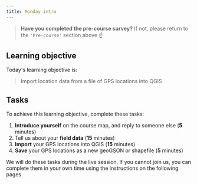 ```yaml
---
title: Monday intro
---
```


> **Have you completed the pre-course survey?**  If not, please return to the `'Pre-course'` section above :point_up:

## Learning objective
Today's learning objective is:

> Import location data from a file of GPS locations into QGIS

## Tasks
To achieve this learning objective, complete these tasks:
1. **Introduce yourself** on the course map, and reply to someone else (**5** minutes)
2. Tell us about your **field data** (**15** minutes)
3. **Import** your GPS locations into QGIS (**15** minutes)
4. **Save** your GPS locations as a new geoGSON or shapefile (**5** minutes)

We will do these tasks during the live session.  If you cannot join us, you can complete them in your own time using the instructions on the following pages
